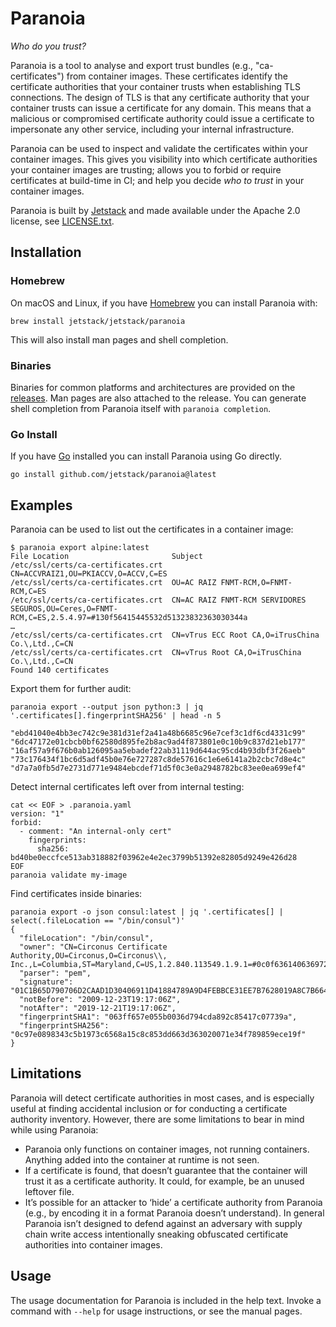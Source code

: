 # Paranoia

_Who do you trust?_

Paranoia is a tool to analyse and export trust bundles (e.g., "ca-certificates") from container images.
These certificates identify the certificate authorities that your container trusts when establishing TLS connections.
The design of TLS is that any certificate authority that your container trusts can issue a certificate for any domain.
This means that a malicious or compromised certificate authority could issue a certificate to impersonate any other service, including your internal infrastructure.

Paranoia can be used to inspect and validate the certificates within your container images.
This gives you visibility into which certificate authorities your container images are trusting; allows you to forbid or require certificates at build-time in CI; and help you decide _who to trust_ in your container images.

Paranoia is built by [Jetstack](https://jetstack.io) and made available under the Apache 2.0 license, see [LICENSE.txt](LICENSE.txt).

## Installation

### Homebrew

On macOS and Linux, if you have [Homebrew](https://brew.sh) you can install Paranoia with:

```shell
brew install jetstack/jetstack/paranoia
```

This will also install man pages and shell completion.

### Binaries

Binaries for common platforms and architectures are provided on the [releases](https://github.com/jetstack/paranoia/releases/latest).
Man pages are also attached to the release.
You can generate shell completion from Paranoia itself with `paranoia completion`.

### Go Install

If you have [Go](https://go.dev/) installed you can install Paranoia using Go directly.

```shell
go install github.com/jetstack/paranoia@latest
```

## Examples

Paranoia can be used to list out the certificates in a container image:

```shell
$ paranoia export alpine:latest
File Location                       Subject                                                                                                                                                                        
/etc/ssl/certs/ca-certificates.crt  CN=ACCVRAIZ1,OU=PKIACCV,O=ACCV,C=ES                                                                                                                                            
/etc/ssl/certs/ca-certificates.crt  OU=AC RAIZ FNMT-RCM,O=FNMT-RCM,C=ES                                                                                                                                            
/etc/ssl/certs/ca-certificates.crt  CN=AC RAIZ FNMT-RCM SERVIDORES SEGUROS,OU=Ceres,O=FNMT-RCM,C=ES,2.5.4.97=#130f56415445532d51323832363030344a                                                                   
…
/etc/ssl/certs/ca-certificates.crt  CN=vTrus ECC Root CA,O=iTrusChina Co.\,Ltd.,C=CN                                                                                                                               
/etc/ssl/certs/ca-certificates.crt  CN=vTrus Root CA,O=iTrusChina Co.\,Ltd.,C=CN                                                                                                                                   
Found 140 certificates
```

Export them for further audit:

```shell
paranoia export --output json python:3 | jq '.certificates[].fingerprintSHA256' | head -n 5

"ebd41040e4bb3ec742c9e381d31ef2a41a48b6685c96e7cef3c1df6cd4331c99"
"6dc47172e01cbcb0bf62580d895fe2b8ac9ad4f873801e0c10b9c837d21eb177"
"16af57a9f676b0ab126095aa5ebadef22ab31119d644ac95cd4b93dbf3f26aeb"
"73c176434f1bc6d5adf45b0e76e727287c8de57616c1e6e6141a2b2cbc7d8e4c"
"d7a7a0fb5d7e2731d771e9484ebcdef71d5f0c3e0a2948782bc83ee0ea699ef4"
```

Detect internal certificates left over from internal testing:

```shell
cat << EOF > .paranoia.yaml
version: "1"
forbid:
  - comment: "An internal-only cert"
    fingerprints:
      sha256: bd40be0eccfce513ab318882f03962e4e2ec3799b51392e82805d9249e426d28
EOF
paranoia validate my-image
```

Find certificates inside binaries:

```shell
paranoia export -o json consul:latest | jq '.certificates[] | select(.fileLocation == "/bin/consul")'
{
  "fileLocation": "/bin/consul",
  "owner": "CN=Circonus Certificate Authority,OU=Circonus,O=Circonus\\, Inc.,L=Columbia,ST=Maryland,C=US,1.2.840.113549.1.9.1=#0c0f636140636972636f6e75732e6e6574",
  "parser": "pem",
  "signature": "01C1B65D790706D2CAAD1D30406911D41884789A9D4FEBBCE31EE7B7628019A8C7B6643C46C1FDB684B18272B33880DAB68EB51C5546D731B9948C8A3D918890EC2F1CC8A751FAD1786BF2599FEEA17A63EB1997B577E8A65B9F67B368EA11B6C425F5D86A10C7BCCE02FBEA9F5867913AF409749A08A27D3B5EC8D8E332E216",
  "notBefore": "2009-12-23T19:17:06Z",
  "notAfter": "2019-12-21T19:17:06Z",
  "fingerprintSHA1": "063ff657e055b0036d794cda892c85417c07739a",
  "fingerprintSHA256": "0c97e0898343c5b1973c6568a15c8c853dd663d363020071e34f789859ece19f"
}
```

## Limitations

Paranoia will detect certificate authorities in most cases, and is especially useful at finding accidental inclusion or for conducting a certificate authority inventory.
However, there are some limitations to bear in mind while using Paranoia:

- Paranoia only functions on container images, not running containers.
  Anything added into the container at runtime is not seen.
- If a certificate is found, that doesn’t guarantee that the container will trust it as a certificate authority.
  It could, for example, be an unused leftover file.
- It’s possible for an attacker to ‘hide’ a certificate authority from Paranoia (e.g., by encoding it in a format Paranoia doesn’t understand).
  In general Paranoia isn’t designed to defend against an adversary with supply chain write access intentionally sneaking obfuscated certificate authorities into container images.

## Usage

The usage documentation for Paranoia is included in the help text.
Invoke a command with `--help` for usage instructions, or see the manual pages.
